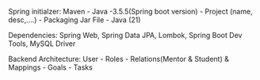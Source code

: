 Spring initialzer:
Maven - Java -3.5.5(Spring boot version) - Project (name, desc,....) - Packaging Jar File - Java (21)

Dependencies:
Spring Web, Spring Data JPA, Lombok, Spring Boot Dev Tools, MySQL Driver



Backend Architecture:
User - Roles - Relations(Mentor & Student) & Mappings - Goals - Tasks
